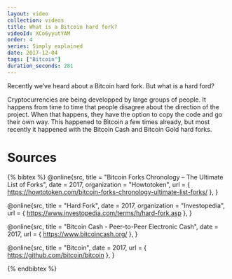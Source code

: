 ```yaml
---
layout: video
collection: videos
title: What is a Bitcoin hard fork?
videoId: XCo6yyutYAM
order: 4
series: Simply explained
date: 2017-12-04
tags: ["Bitcoin"]
duration_seconds: 281
---
```


Recently we’ve heard about a Bitcoin hard fork. But what is a hard ford?

Cryptocurrencies are being developped by large groups of people. It happens from time to time that people disagree about the direction of the project. When that happens, they have the option to copy the code and go their own way. This happened to Bitcoin a few times already, but most recently it happened with the Bitcoin Cash and Bitcoin Gold hard forks.

# Sources

{% bibtex %}
@online{src,
    title = "Bitcoin Forks Chronology – The Ultimate List of Forks",
    date = 2017,
    organization = "Howtotoken",
    url = { https://howtotoken.com/bitcoin-forks-chronology-ultimate-list-forks/ },
}

@online{src,
    title = "Hard Fork",
    date = 2017,
    organization = "Investopedia",
    url = { https://www.investopedia.com/terms/h/hard-fork.asp },
}

@online{src,
    title = "Bitcoin Cash - Peer-to-Peer Electronic Cash",
    date = 2017,
    url = { https://www.bitcoincash.org/ },
}

@online{src,
    title = "Bitcoin",
    date = 2017,
    url = { https://github.com/bitcoin/bitcoin },
}

{% endbibtex %}